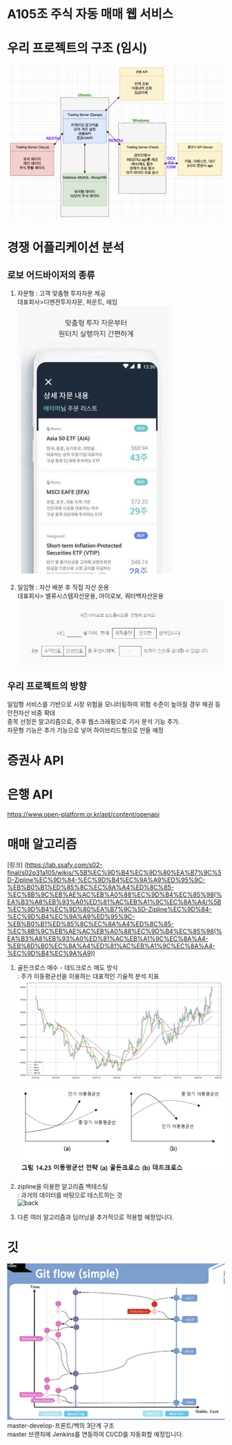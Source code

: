 # **A105조 주식 자동 매매 웹 서비스**

# 우리 프로젝트의 구조 (임시)
![diagram](/readme/diagram.png)    

# 경쟁 어플리케이션 분석
## 로보 어드바이저의 종류
1. 자문형 : 고객 맞춤형 투자자문 제공    
    대표회사>디멘젼투자자문, 파운트, 에임    
![roboexample2](/readme/roboexample2.png)    

2. 일임형 : 자산 배분 후 직접 자산 운용    
    대표회사> 밸류시스템자산운용, 아이로보, 쿼터백자산운용    
![roboexample](/readme/roboexample.png)    

## 우리 프로젝트의 방향
일임형 서비스를 기반으로 시장 위험을 모니터링하여 위험 수준이 높아질 경우 채권 등 안전자산 비중 확대    
종목 선정은 알고리즘으로, 추후 웹스크래핑으로 기사 분석 기능 추가.    
자문형 기능은 추가 기능으로 넣어 하이브리드형으로 만들 예정    

# 증권사 API

# 은행 API
https://www.open-platform.or.kr/apt/content/openapi    

# 매매 알고리즘
[링크] (https://lab.ssafy.com/s02-final/s02p31a105/wikis/%5B%EC%9D%B4%EC%9D%80%EA%B7%9C%5D-Zipline%EC%9D%84-%EC%9D%B4%EC%9A%A9%ED%95%9C-%EB%B0%B1%ED%85%8C%EC%8A%A4%ED%8C%85-%EC%8B%9C%EB%AE%AC%EB%A0%88%EC%9D%B4%EC%85%98(%EA%B3%A8%EB%93%A0%ED%81%AC%EB%A1%9C%EC%8A%A4/%5B%EC%9D%B4%EC%9D%80%EA%B7%9C%5D-Zipline%EC%9D%84-%EC%9D%B4%EC%9A%A9%ED%95%9C-%EB%B0%B1%ED%85%8C%EC%8A%A4%ED%8C%85-%EC%8B%9C%EB%AE%AC%EB%A0%88%EC%9D%B4%EC%85%98(%EA%B3%A8%EB%93%A0%ED%81%AC%EB%A1%9C%EC%8A%A4-%EB%8D%B0%EC%8A%A4%ED%81%AC%EB%A1%9C%EC%8A%A4-%EC%9D%B4%EC%9A%A9))    

1. 골든크로스 매수 - 데드크로스 매도 방식    
    : 주가 이동평균선을 이용하는 대표적인 기술적 분석 지표    
![graph](/readme/graphexample.png)    
![cross](/readme/cross.png)    

2. zipline을 이용한 알고리즘 백테스팅    
    : 과거의 데이터를 바탕으로 테스트하는 것    
![back](/readme/back.png)    

3. 다른 여러 알고리즘과 딥러닝을 추가적으로 적용할 예정입니다.    

# 깃
![git-flo](/readme/git-flow.png)    
master-develop-프론트/백의 3단계 구조    
master 브랜치에 Jenkins를 연동하여 CI/CD를 자동화할 예정입니다.     
